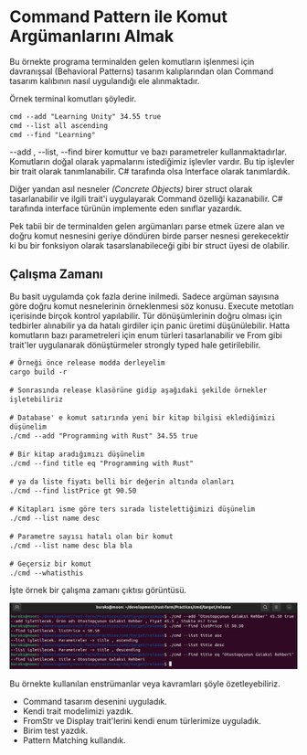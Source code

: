 # Command Pattern ile Komut Argümanlarını Almak

Bu örnekte programa terminalden gelen komutların işlenmesi için davranışsal (Behavioral Patterns) tasarım kalıplarından olan Command tasarım kalıbının nasıl uygulandığı ele alınmaktadır.

Örnek terminal komutları şöyledir.

```shell
cmd --add "Learning Unity" 34.55 true
cmd --list all ascending
cmd --find "Learning"  
```

--add , --list, --find birer komuttur ve bazı parametreler kullanmaktadırlar. Komutların doğal olarak yapmalarını istediğimiz işlevler vardır. Bu tip işlevler bir trait olarak tanımlanabilir. C# tarafında olsa Interface olarak tanımlardık. 

Diğer yandan asıl nesneler _(Concrete Objects)_ birer struct olarak tasarlanabilir ve ilgili trait'i uygulayarak Command özelliği kazanabilir. C# tarafında interface türünün implemente eden sınıflar yazardık. 

Pek tabii bir de terminalden gelen argümanları parse etmek üzere alan ve doğru komut nesnesini geriye döndüren birde parser nesnesi gerekecektir ki bu bir fonksiyon olarak tasarslanabileceği gibi bir struct üyesi de olabilir.

## Çalışma Zamanı

Bu basit uygulamda çok fazla derine inilmedi. Sadece argüman sayısına göre doğru komut nesnelerinin örneklenmesi söz konusu. Execute metotları içerisinde birçok kontrol yapılabilir. Tür dönüşümlerinin doğru olması için tedbirler alınabilir ya da hatalı girdiler için panic üretimi düşünülebilir. Hatta komutların bazı parametreleri için enum türleri tasarlanabilir ve From gibi trait'ler uygulanarak dönüştürmeler strongly typed hale getirilebilir.

```shell
# Örneği önce release modda derleyelim
cargo build -r

# Sonrasında release klasörüne gidip aşağıdaki şekilde örnekler işletebiliriz

# Database' e komut satırında yeni bir kitap bilgisi eklediğimizi düşünelim
./cmd --add "Programming with Rust" 34.55 true

# Bir kitap aradığımızı düşünelim
./cmd --find title eq "Programming with Rust"

# ya da liste fiyatı belli bir değerin altında olanları
./cmd --find listPrice gt 90.50

# Kitapları isme göre ters sırada listelettiğimizi düşünelim
./cmd --list name desc

# Parametre sayısı hatalı olan bir komut
./cmd --list name desc bla bla

# Geçersiz bir komut
./cmd --whatisthis
```

İşte örnek bir çalışma zamanı çıktısı görüntüsü.

![../images/cmd_runtime_01.png](../images/cmd_runtime_01.png)

Bu örnekte kullanılan enstrümanlar veya kavramları şöyle özetleyebiliriz.

- Command tasarım desenini uyguladık.
- Kendi trait modelimizi yazdık.
- FromStr ve Display trait'lerini kendi enum türlerimize uyguladık.
- Birim test yazdık.
- Pattern Matching kullandık.